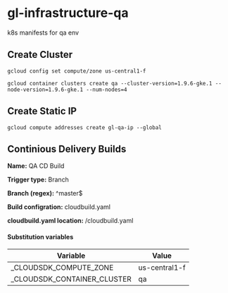 # gl-infrastructure-qa
k8s manifests for qa env

## Create Cluster

`gcloud config set compute/zone us-central1-f`

`gcloud container clusters create qa --cluster-version=1.9.6-gke.1 --node-version=1.9.6-gke.1 --num-nodes=4`

## Create Static IP

`gcloud compute addresses create gl-qa-ip --global`

## Continious Delivery Builds

**Name:** QA CD Build

**Trigger type:** Branch

**Branch (regex):** ^master$

**Build configration:** cloudbuild.yaml

**cloudbuild.yaml location:** /cloudbuild.yaml

#### Substitution variables

| Variable                    | Value               |
| --------------------------- | -----               |
| _CLOUDSDK_COMPUTE_ZONE      | us-central1-f       |
| _CLOUDSDK_CONTAINER_CLUSTER | qa                  |
